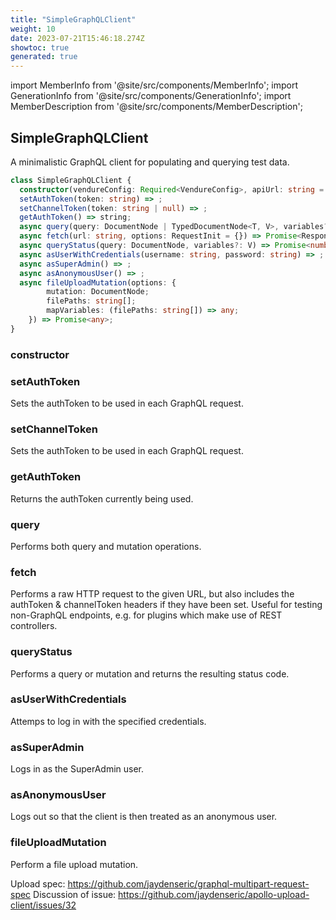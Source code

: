```yaml
---
title: "SimpleGraphQLClient"
weight: 10
date: 2023-07-21T15:46:18.274Z
showtoc: true
generated: true
---
```

<!-- This file was generated from the Vendure source. Do not modify. Instead, re-run the "docs:build" script -->
import MemberInfo from '@site/src/components/MemberInfo';
import GenerationInfo from '@site/src/components/GenerationInfo';
import MemberDescription from '@site/src/components/MemberDescription';


## SimpleGraphQLClient

<GenerationInfo sourceFile="packages/testing/src/simple-graphql-client.ts" sourceLine="40" packageName="@vendure/testing" />

A minimalistic GraphQL client for populating and querying test data.

```ts title="Signature"
class SimpleGraphQLClient {
  constructor(vendureConfig: Required<VendureConfig>, apiUrl: string = '')
  setAuthToken(token: string) => ;
  setChannelToken(token: string | null) => ;
  getAuthToken() => string;
  async query(query: DocumentNode | TypedDocumentNode<T, V>, variables?: V, queryParams?: QueryParams) => Promise<T>;
  async fetch(url: string, options: RequestInit = {}) => Promise<Response>;
  async queryStatus(query: DocumentNode, variables?: V) => Promise<number>;
  async asUserWithCredentials(username: string, password: string) => ;
  async asSuperAdmin() => ;
  async asAnonymousUser() => ;
  async fileUploadMutation(options: {
        mutation: DocumentNode;
        filePaths: string[];
        mapVariables: (filePaths: string[]) => any;
    }) => Promise<any>;
}
```

<div className="members-wrapper">

### constructor

<MemberInfo kind="method" type="(vendureConfig: Required&#60;<a href='/reference/typescript-api/configuration/vendure-config#vendureconfig'>VendureConfig</a>&#62;, apiUrl: string = '') => SimpleGraphQLClient"   />


### setAuthToken

<MemberInfo kind="method" type="(token: string) => "   />

Sets the authToken to be used in each GraphQL request.
### setChannelToken

<MemberInfo kind="method" type="(token: string | null) => "   />

Sets the authToken to be used in each GraphQL request.
### getAuthToken

<MemberInfo kind="method" type="() => string"   />

Returns the authToken currently being used.
### query

<MemberInfo kind="method" type="(query: DocumentNode | TypedDocumentNode&#60;T, V&#62;, variables?: V, queryParams?: QueryParams) => Promise&#60;T&#62;"   />

Performs both query and mutation operations.
### fetch

<MemberInfo kind="method" type="(url: string, options: RequestInit = {}) => Promise&#60;Response&#62;"   />

Performs a raw HTTP request to the given URL, but also includes the authToken & channelToken
headers if they have been set. Useful for testing non-GraphQL endpoints, e.g. for plugins
which make use of REST controllers.
### queryStatus

<MemberInfo kind="method" type="(query: DocumentNode, variables?: V) => Promise&#60;number&#62;"   />

Performs a query or mutation and returns the resulting status code.
### asUserWithCredentials

<MemberInfo kind="method" type="(username: string, password: string) => "   />

Attemps to log in with the specified credentials.
### asSuperAdmin

<MemberInfo kind="method" type="() => "   />

Logs in as the SuperAdmin user.
### asAnonymousUser

<MemberInfo kind="method" type="() => "   />

Logs out so that the client is then treated as an anonymous user.
### fileUploadMutation

<MemberInfo kind="method" type="(options: {         mutation: DocumentNode;         filePaths: string[];         mapVariables: (filePaths: string[]) =&#62; any;     }) => Promise&#60;any&#62;"   />

Perform a file upload mutation.

Upload spec: https://github.com/jaydenseric/graphql-multipart-request-spec
Discussion of issue: https://github.com/jaydenseric/apollo-upload-client/issues/32


</div>
